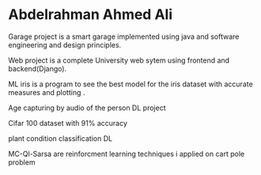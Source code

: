 # Abdelrahman Ahmed Ali
Garage project is a smart garage implemented using java and software engineering and design principles.

Web project is a complete University web sytem using frontend and backend(Django).

ML iris is a program to see the best model for the iris dataset with accurate measures and plotting .

Age capturing by audio of the person DL project

Cifar 100 dataset with 91% accuracy

plant condition classification DL 

MC-Ql-Sarsa are reinforcment learning techniques i applied on cart pole problem

